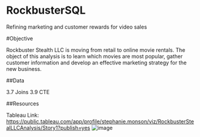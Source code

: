 # RockbusterSQL
Refining marketing and customer rewards for video sales

#Objective

Rockbuster Stealth LLC is moving from retail to online movie rentals. The object of this analysis is to learn which movies are most popular, gather customer information and develop an effective marketing strategy for the new business.

##Data

3.7 Joins
3.9 CTE

##Resources

Tableau Link:
https://public.tableau.com/app/profile/stephanie.monson/viz/RockbusterStealLLCAnalysis/Story1?publish=yes
![image](https://user-images.githubusercontent.com/109084637/178325539-0ade4ced-5e07-4756-b42e-3b9b6cc2b800.png)

